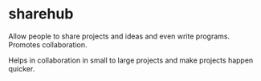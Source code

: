# sharehub
Allow people to share projects and ideas and even write programs. Promotes collaboration.

Helps in collaboration in small to large projects and make projects happen quicker.
